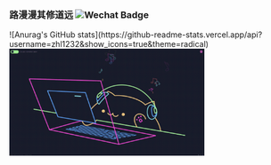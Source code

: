 ### 路漫漫其修道远  ![Wechat Badge](https://img.shields.io/badge/-zhl1232-7BB32E?style=flat-square&logo=wechat&logoColor=white)
<p display: flex;>
![Anurag's GitHub stats](https://github-readme-stats.vercel.app/api?username=zhl1232&show_icons=true&theme=radical)
<img src="https://github.com/zhl1232/zhl1232/blob/main/CodingCat.gif?raw=true" alt="Synthwave" height="193" width="350">
</p>

<!--
**zhl1232/zhl1232** is a ✨ _special_ ✨ repository because its `README.md` (this file) appears on your GitHub profile.

Here are some ideas to get you started:

- 🔭 I’m currently working on ...
- 🌱 I’m currently learning ...
- 👯 I’m looking to collaborate on ...
- 🤔 I’m looking for help with ...
- 💬 Ask me about ...
- 📫 How to reach me: ...
- 😄 Pronouns: ...
- ⚡ Fun fact: ...
-->
